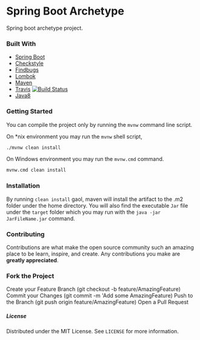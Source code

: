# Spring Boot Archetype

Spring boot archetype project.

### Built With

- [Spring Boot](https://start.spring.io)
- [Checkstyle](http://checkstyle.sourceforge.net/) 
- [Findbugs](http://findbugs.sourceforge.net/) 
- [Lombok](https://projectlombok.org/) 
- [Maven](https://maven.apache.org/) 
- [Travis](https://travis-ci.org/)  [![Build Status](https://travis-ci.org/canmogol/spring-boot-archetype.svg?branch=master)](https://travis-ci.org/canmogol/spring-boot-archetype)
- [Java8](https://openjdk.java.net/install/) 

### Getting Started

You can compile the project only by running the `mvnw` command line script.

On *nix environment you may run the `mvnw` shell script,
```bash
./mvnw clean install
```

On Windows environment you may run the `mvnw.cmd` command.
```bash
mvnw.cmd clean install
```

### Installation

By running `clean install` gaol, maven will install the artifact to the .m2 folder 
under the home directory. You will also find the executable `Jar` file under the
`target` folder which you may run with the `java -jar JarFileName.jar` command.


### Contributing
Contributions are what make the open source community such an amazing place to be learn, 
inspire, and create. Any contributions you make are **greatly appreciated**.

### Fork the Project
Create your Feature Branch (git checkout -b feature/AmazingFeature)
Commit your Changes (git commit -m 'Add some AmazingFeature)
Push to the Branch (git push origin feature/AmazingFeature)
Open a Pull Request

##### License
Distributed under the MIT License. See `LICENSE` for more information.

